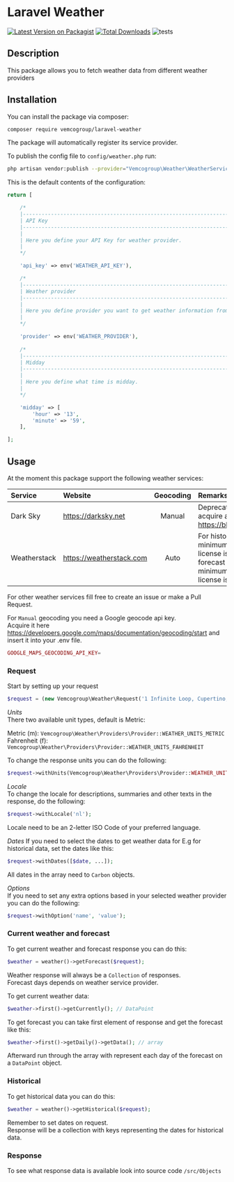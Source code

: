 # Laravel Weather

[![Latest Version on Packagist](https://img.shields.io/packagist/v/vemcogroup/laravel-weather.svg?style=flat-square)](https://packagist.org/packages/vemcogroup/laravel-weather)
[![Total Downloads](https://img.shields.io/packagist/dt/vemcogroup/laravel-weather.svg?style=flat-square)](https://packagist.org/packages/vemcogroup/laravel-weather)
![tests](https://github.com/vemcogroup/laravel-weather/workflows/tests/badge.svg)

## Description

This package allows you to fetch weather data from different weather providers


## Installation

You can install the package via composer:

```bash
composer require vemcogroup/laravel-weather
```

The package will automatically register its service provider.

To publish the config file to `config/weather.php` run:

```bash
php artisan vendor:publish --provider="Vemcogroup\Weather\WeatherServiceProvider"
```

This is the default contents of the configuration:

```php
return [

    /*
    |--------------------------------------------------------------------------
    | API Key
    |--------------------------------------------------------------------------
    |
    | Here you define your API Key for weather provider.
    |
    */

    'api_key' => env('WEATHER_API_KEY'),

    /*
    |--------------------------------------------------------------------------
    | Weather provider
    |--------------------------------------------------------------------------
    |
    | Here you define provider you want to get weather information from.
    |
    */

    'provider' => env('WEATHER_PROVIDER'),
    
    /*
    |--------------------------------------------------------------------------
    | Midday
    |--------------------------------------------------------------------------
    |
    | Here you define what time is midday.
    |
    */

    'midday' => [
        'hour' => '13',
        'minute' => '59',
    ],

];
```

## Usage

At the moment this package support the following weather services:

| Service | Website | Geocoding | Remarks |
| :--- | :--- | :---: | :--- |
| Dark Sky | https://darksky.net | Manual | Deprecated, not able to acquire api key https://blog.darksky.net |
| Weatherstack | https://weatherstack.com | Auto | For historical data a minimum Standard license is required. For forecast data a minimum Professional license is required.  |

For other weather services fill free to create an issue or make a Pull Request.

For `Manual` geocoding you need a Google geocode api key.  
Acquire it here https://developers.google.com/maps/documentation/geocoding/start and insert it into your .env file.

```php
GOOGLE_MAPS_GEOCODING_API_KEY= 
```

### Request

Start by setting up your request

```php
$request = (new Vemcogroup\Weather\Request('1 Infinite Loop, Cupertino, CA 95014, USA'));
```

*Units*  
There two available unit types, default is Metric:

Metric (m): `Vemcogroup\Weather\Providers\Provider::WEATHER_UNITS_METRIC`  
Fahrenheit (f): `Vemcogroup\Weather\Providers\Provider::WEATHER_UNITS_FAHRENHEIT`

To change the response units you can do the following:

```php
$request->withUnits(Vemcogroup\Weather\Providers\Provider::WEATHER_UNITS_FAHRENHEIT);
```

*Locale*  
To change the locale for descriptions, summaries and other texts in the response, do the following:
```php
$request->withLocale('nl');
```
Locale need to be an 2-letter ISO Code of your preferred language.

*Dates* 
If you need to select the dates to get weather data for E.g for historical data, set the dates like this:

```php
$request->withDates([$date, ...]);
```
All dates in the array need to `Carbon` objects.

*Options*  
If you need to set any extra options based in your selected weather provider you can do the following:

```php
$request->withOption('name', 'value');
```

### Current weather and forecast

To get current weather and forecast response you can do this:

```php
$weather = weather()->getForecast($request);
```

Weather response will always be a `Collection` of responses.  
Forecast days depends on weather service provider.

To get current weather data:

```php
$weather->first()->getCurrently(); // DataPoint
```

To get forecast you can take first element of response and get the forecast like this:

```php
$weather->first()->getDaily()->getData(); // array
```
Afterward run through the array with represent each day of the forecast on a `DataPoint` object.

### Historical

To get historical data you can do this:

```php
$weather = weather()->getHistorical($request);
```

Remember to set dates on request.  
Response will be a collection with keys representing the dates for historical data.

### Response
To see what response data is available look into source code `/src/Objects`


